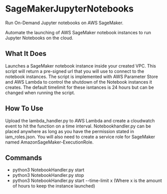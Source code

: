 # SageMakerJupyterNotebooks
Run On-Demand Jupyter notebooks on AWS SageMaker.

Automate the launching of AWS SageMaker notebook instances to run Jupyter Notebooks on the cloud.

## What It Does
Launches a SageMaker notebook instance inside your created VPC. This script will return a pre-signed url that you will use to connect to the notebook instances. The script is implemented with AWS Parameter Store and AWS Lambda to control the shutdown of the Notebook instances it creates. The default timelimit for these isntances is 24 hours but can be changed when running the script.

## How To Use
Upload the lambda_handler.py to AWS Lambda and create a cloudwatch event to hit the function on a time interval. Notebookhandler.py can be placed anywhere as long as you have the permission stated in iam_roles.json. You will also need to create a service role for SageMaker named AmazonSageMaker-ExecutionRole.

## Commands
* python3 NotebookHandler.py start
* python3 NotebookHandler.py stop
* python3 NotebookHandler.py start --time-limit x
(Where x is the amount of hours to keep the instance launched)
